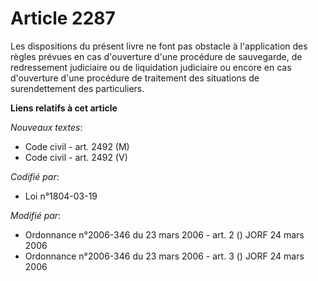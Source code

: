 # Article 2287

Les dispositions du présent livre ne font pas obstacle à l'application des règles prévues en cas d'ouverture d'une procédure
de sauvegarde, de redressement judiciaire ou de liquidation judiciaire ou encore en cas d'ouverture d'une procédure de
traitement des situations de surendettement des particuliers.

**Liens relatifs à cet article**

_Nouveaux textes_:

  - Code civil - art. 2492 (M)
  - Code civil - art. 2492 (V)

_Codifié par_:

  - Loi n°1804-03-19

_Modifié par_:

  - Ordonnance n°2006-346 du 23 mars 2006 - art. 2 () JORF 24 mars 2006
  - Ordonnance n°2006-346 du 23 mars 2006 - art. 3 () JORF 24 mars 2006
